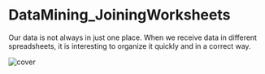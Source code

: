 # DataMining_JoiningWorksheets
Our data is not always in just one place. When we receive data in different spreadsheets, it is interesting to organize it quickly and in a correct way.


![cover](https://user-images.githubusercontent.com/10830272/156888449-785cc5e1-ef62-4f7e-853a-8cf6c50dcc4c.png)
